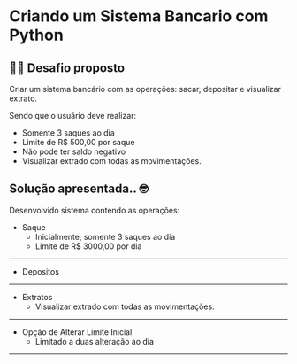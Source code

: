 # Criando um Sistema Bancario com Python


 ## 💪🏾 Desafio proposto 

Criar um sistema bancário com as operações: sacar, depositar e visualizar extrato.

Sendo que o usuário deve realizar:
 - Somente 3 saques ao dia 
 - Limite de R$ 500,00 por saque 
 - Não pode ter saldo negativo
 - Visualizar extrado com todas as movimentações.

## Solução apresentada.. 🤓

Desenvolvido sistema contendo as operações:
- Saque
   - Inicialmente, somente 3 saques ao dia 
   - Limite de R$ 3000,00 por dia
---
 - Depositos
 ---
 - Extratos
   - Visualizar extrado com todas as movimentações.
 ---
 - Opção de Alterar Limite Inicial
    - Limitado a duas alteração ao dia
---

